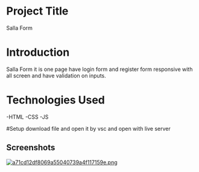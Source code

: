# Project Title
Salla Form

# Introduction
Salla Form it is one page have login form and register form responsive with all screen and have validation on inputs.

# Technologies Used
-HTML
-CSS
-JS

#Setup
download file and open it by vsc and open with live server



## Screenshots
<a href="https://www.linkedin.com/in/ahmed-gamal-43b76b205/" target="_blank">
<img src="https://imgtr.ee/images/2023/07/15/a71cd12df8069a55040739a4f117159e.png" alt="a71cd12df8069a55040739a4f117159e.png" border="0" />
</a>
